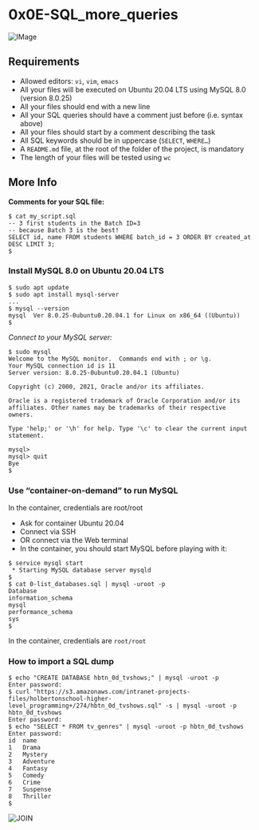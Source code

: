 # 0x0E-SQL_more_queries
![IMage](https://s3.amazonaws.com/intranet-projects-files/holbertonschool-higher-level_programming+/274/66988091.jpg)

## Requirements

   - Allowed editors: `vi`, `vim`, `emacs`
   - All your files will be executed on Ubuntu 20.04 LTS using MySQL 8.0 (version 8.0.25)
   - All your files should end with a new line
   - All your SQL queries should have a comment just before (i.e. syntax above)
   - All your files should start by a comment describing the task
   - All SQL keywords should be in uppercase (`SELECT`, `WHERE…`)
   - A `README.md` file, at the root of the folder of the project, is mandatory
   - The length of your files will be tested using `wc`

## More Info
**Comments for your SQL file:**
```
$ cat my_script.sql
-- 3 first students in the Batch ID=3
-- because Batch 3 is the best!
SELECT id, name FROM students WHERE batch_id = 3 ORDER BY created_at DESC LIMIT 3;
$
```
### Install MySQL 8.0 on Ubuntu 20.04 LTS
```
$ sudo apt update
$ sudo apt install mysql-server
...
$ mysql --version
mysql  Ver 8.0.25-0ubuntu0.20.04.1 for Linux on x86_64 ((Ubuntu))
$
```
*Connect to your MySQL server:*
```
$ sudo mysql
Welcome to the MySQL monitor.  Commands end with ; or \g.
Your MySQL connection id is 11
Server version: 8.0.25-0ubuntu0.20.04.1 (Ubuntu)

Copyright (c) 2000, 2021, Oracle and/or its affiliates.

Oracle is a registered trademark of Oracle Corporation and/or its
affiliates. Other names may be trademarks of their respective
owners.

Type 'help;' or '\h' for help. Type '\c' to clear the current input statement.

mysql>
mysql> quit
Bye
$
```
### Use “container-on-demand” to run MySQL

In the container, credentials are root/root

   - Ask for container Ubuntu 20.04
   - Connect via SSH
   - OR connect via the Web terminal
   - In the container, you should start MySQL before playing with it:
```
$ service mysql start                                                   
 * Starting MySQL database server mysqld 
$
$ cat 0-list_databases.sql | mysql -uroot -p                               
Database                                                                                   
information_schema                                                                         
mysql                                                                                      
performance_schema                                                                         
sys                      
$
```
In the container, credentials are `root/root`

### How to import a SQL dump
```
$ echo "CREATE DATABASE hbtn_0d_tvshows;" | mysql -uroot -p
Enter password: 
$ curl "https://s3.amazonaws.com/intranet-projects-files/holbertonschool-higher-level_programming+/274/hbtn_0d_tvshows.sql" -s | mysql -uroot -p hbtn_0d_tvshows
Enter password: 
$ echo "SELECT * FROM tv_genres" | mysql -uroot -p hbtn_0d_tvshows
Enter password: 
id  name
1   Drama
2   Mystery
3   Adventure
4   Fantasy
5   Comedy
6   Crime
7   Suspense
8   Thriller
$
```
![JOIN](https://s3.amazonaws.com/alx-intranet.hbtn.io/uploads/medias/2020/3/bc2575fee3303b731031.png?X-Amz-Algorithm=AWS4-HMAC-SHA256&X-Amz-Credential=AKIARDDGGGOUSBVO6H7D%2F20220306%2Fus-east-1%2Fs3%2Faws4_request&X-Amz-Date=20220306T090305Z&X-Amz-Expires=86400&X-Amz-SignedHeaders=host&X-Amz-Signature=9fc4041ae032272748f73f72c6868e048101a250954351621eefecff1982e998)